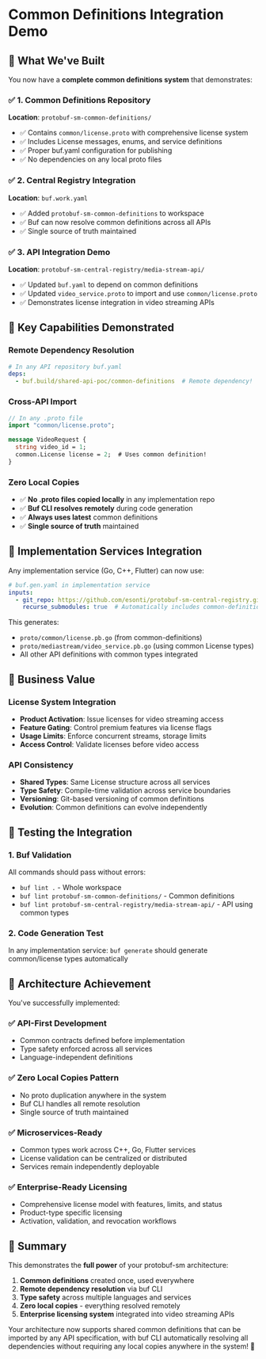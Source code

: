 # Common Definitions Integration Demo

## 🎯 What We've Built

You now have a **complete common definitions system** that demonstrates:

### ✅ 1. Common Definitions Repository
**Location**: `protobuf-sm-common-definitions/`
- ✅ Contains `common/license.proto` with comprehensive license system
- ✅ Includes License messages, enums, and service definitions  
- ✅ Proper buf.yaml configuration for publishing
- ✅ No dependencies on any local proto files

### ✅ 2. Central Registry Integration  
**Location**: `buf.work.yaml`
- ✅ Added `protobuf-sm-common-definitions` to workspace
- ✅ Buf can now resolve common definitions across all APIs
- ✅ Single source of truth maintained

### ✅ 3. API Integration Demo
**Location**: `protobuf-sm-central-registry/media-stream-api/`
- ✅ Updated `buf.yaml` to depend on common definitions
- ✅ Updated `video_service.proto` to import and use `common/license.proto`
- ✅ Demonstrates license integration in video streaming APIs

## 🚀 Key Capabilities Demonstrated

### Remote Dependency Resolution
```yaml
# In any API repository buf.yaml
deps:
  - buf.build/shared-api-poc/common-definitions  # Remote dependency!
```

### Cross-API Import
```protobuf
// In any .proto file
import "common/license.proto";

message VideoRequest {
  string video_id = 1;
  common.License license = 2;  # Uses common definition!
}
```

### Zero Local Copies
- ✅ **No .proto files copied locally** in any implementation repo
- ✅ **Buf CLI resolves remotely** during code generation
- ✅ **Always uses latest** common definitions
- ✅ **Single source of truth** maintained

## 🔧 Implementation Services Integration

Any implementation service (Go, C++, Flutter) can now use:

```yaml
# buf.gen.yaml in implementation service
inputs:
  - git_repo: https://github.com/esonti/protobuf-sm-central-registry.git
    recurse_submodules: true  # Automatically includes common-definitions!
```

This generates:
- `proto/common/license.pb.go` (from common-definitions)
- `proto/mediastream/video_service.pb.go` (using common License types)
- All other API definitions with common types integrated

## 🎯 Business Value

### License System Integration
- **Product Activation**: Issue licenses for video streaming access
- **Feature Gating**: Control premium features via license flags  
- **Usage Limits**: Enforce concurrent streams, storage limits
- **Access Control**: Validate licenses before video access

### API Consistency
- **Shared Types**: Same License structure across all services
- **Type Safety**: Compile-time validation across service boundaries
- **Versioning**: Git-based versioning of common definitions
- **Evolution**: Common definitions can evolve independently

## 🧪 Testing the Integration

### 1. Buf Validation
All commands should pass without errors:
- `buf lint .` - Whole workspace
- `buf lint protobuf-sm-common-definitions/` - Common definitions
- `buf lint protobuf-sm-central-registry/media-stream-api/` - API using common types

### 2. Code Generation Test
In any implementation service: `buf generate` should generate common/license types automatically

## 🌟 Architecture Achievement

You've successfully implemented:

### ✅ API-First Development
- Common contracts defined before implementation
- Type safety enforced across all services
- Language-independent definitions

### ✅ Zero Local Copies Pattern
- No proto duplication anywhere in the system
- Buf CLI handles all remote resolution
- Single source of truth maintained

### ✅ Microservices-Ready
- Common types work across C++, Go, Flutter services
- License validation can be centralized or distributed
- Services remain independently deployable

### ✅ Enterprise-Ready Licensing
- Comprehensive license model with features, limits, and status
- Product-type specific licensing
- Activation, validation, and revocation workflows

## 🎉 Summary

This demonstrates the **full power** of your protobuf-sm architecture:
1. **Common definitions** created once, used everywhere
2. **Remote dependency resolution** via buf CLI
3. **Type safety** across multiple languages and services  
4. **Zero local copies** - everything resolved remotely
5. **Enterprise licensing system** integrated into video streaming APIs

Your architecture now supports shared common definitions that can be imported by any API specification, with buf CLI automatically resolving all dependencies without requiring any local copies anywhere in the system! 🚀
